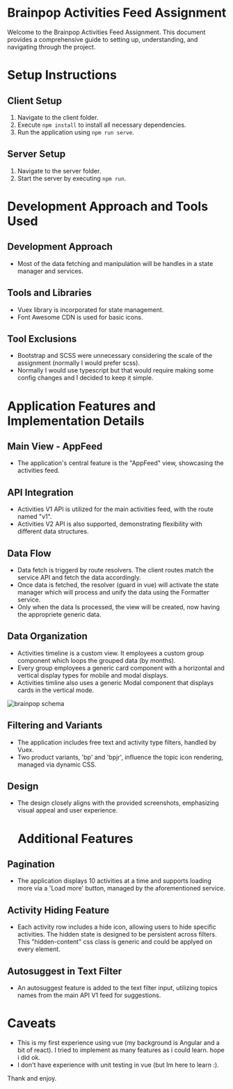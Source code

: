 # Brainpop Activities Feed Assignment

Welcome to the Brainpop Activities Feed Assignment. This document provides a comprehensive guide to setting up,
understanding, and navigating through the project. 

# Setup Instructions

## Client Setup
1. Navigate to the client folder.
2. Execute `npm install` to install all necessary dependencies.
3. Run the application using `npm run serve`.

## Server Setup
1. Navigate to the server folder.
2. Start the server by executing `npm run`.


# Development Approach and Tools Used

## Development Approach
-  Most of the data fetching and manipulation will be handles in a state manager and services.

## Tools and Libraries
- Vuex library is incorporated for state management.
- Font Awesome CDN is used for basic icons.

## Tool Exclusions
- Bootstrap and SCSS were unnecessary considering the scale of the assignment (normally I would prefer scss).
- Normally I would use typescript but that would require making some config changes and I decided to keep it simple.


# Application Features and Implementation Details

## Main View - AppFeed
- The application's central feature is the "AppFeed" view, showcasing the activities feed.

## API Integration
- Activities V1 API is utilized for the main activities feed, with the route named "v1".
- Activities V2 API is also supported, demonstrating flexibility with different data structures.

## Data Flow
- Data fetch is triggerd by route resolvers. The client routes match the service API and fetch the data accordingly.  
- Once data is fetched, the resolver (guard in vue) will activate the state manager which will process and unify the data using the Formatter service.
- Only when the data Is processed, the view will be created, now having the appropriete generic data. 

## Data Organization
- Activities timeline is a custom view. It employees a custom group component which loops the grouped data (by months).
- Every group employees a generic card component with a horizontal and vertical display types for mobile and modal displays.
- Activities timline also uses a generic Modal component that displays cards in the vertical mode.

![brainpop schema](https://github.com/TomerTexasRanger/brainpop/assets/81175937/9a398a6c-6a76-4c36-ac99-94d06ff059ab)


## Filtering and Variants
- The application includes free text and activity type filters, handled by Vuex.
- Two product variants, 'bp' and 'bpjr', influence the topic icon rendering, managed via dynamic CSS.

## Design
- The design closely aligns with the provided screenshots, emphasizing visual appeal and user experience.

  # Additional Features

## Pagination
- The application displays 10 activities at a time and supports loading more via a 'Load more' button, managed by the aforementioned service.

## Activity Hiding Feature
- Each activity row includes a hide icon, allowing users to hide specific activities. The hidden state is designed to be persistent across filters. This "hidden-content" css class is generic and could be applyed on every element.

## Autosuggest in Text Filter
- An autosuggest feature is added to the text filter input, utilizing topics names from the main API V1 feed for suggestions.


# Caveats
- This is my first experience using vue (my background is Angular and a bit of react). I tried to implement as many features as i could learn. hope i did ok.
- I don't have experience with unit testing in vue (but Im here to learn :).



Thank and enjoy.

